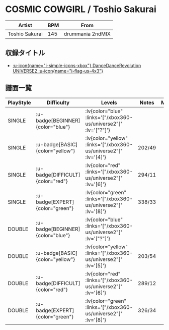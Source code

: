 # COSMIC COWGIRL / Toshio Sakurai

|Artist|BPM|From|
|------|---|----|
|Toshio Sakurai|145|drummania 2ndMIX|

## 収録タイトル

- [ :u-icon{name="i-simple-icons-xbox"} DanceDanceRevolution UNIVERSE2 :u-icon{name="i-flag-us-4x3"} ](/xbox360-us/universe2)

## 譜面一覧

|PlayStyle|Difficulty|Levels|Notes|Movie|
|---------|----------|------|-----|-----|
|SINGLE| :u-badge[BEGINNER]{color="blue"} | :lv{color="blue" :links='["/xbox360-us/universe2"]' :lv='["?"]'} |||
|SINGLE| :u-badge[BASIC]{color="yellow"} | :lv{color="yellow" :links='["/xbox360-us/universe2"]' :lv='[4]'} |202/49||
|SINGLE| :u-badge[DIFFICULT]{color="red"} | :lv{color="red" :links='["/xbox360-us/universe2"]' :lv='[6]'} |294/11||
|SINGLE| :u-badge[EXPERT]{color="green"} | :lv{color="green" :links='["/xbox360-us/universe2"]' :lv='[8]'} |338/33||
|DOUBLE| :u-badge[BEGINNER]{color="blue"} | :lv{color="blue" :links='["/xbox360-us/universe2"]' :lv='["?"]'} |||
|DOUBLE| :u-badge[BASIC]{color="yellow"} | :lv{color="yellow" :links='["/xbox360-us/universe2"]' :lv='[5]'} |203/54||
|DOUBLE| :u-badge[DIFFICULT]{color="red"} | :lv{color="red" :links='["/xbox360-us/universe2"]' :lv='[6]'} |289/12||
|DOUBLE| :u-badge[EXPERT]{color="green"} | :lv{color="green" :links='["/xbox360-us/universe2"]' :lv='[8]'} |326/34||
